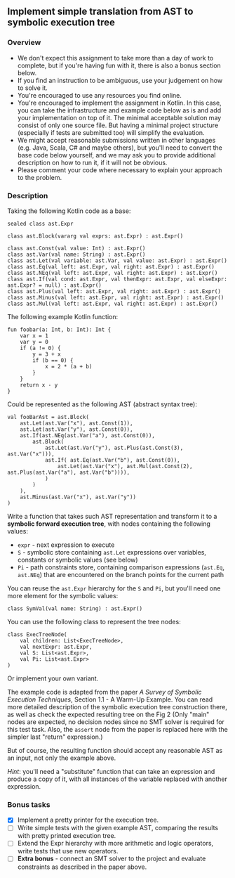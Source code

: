 ## Implement simple translation from AST to symbolic execution tree

### Overview

- We don't expect this assignment to take more than a day of work to complete, but if you're having fun with it, there is also a bonus section below. 
- If you find an instruction to be ambiguous, use your judgement on how to solve it. 
- You're encouraged to use any resources you find online.
- You're encouraged to implement the assignment in Kotlin. In this case, you can take the infrastructure and example code below as is and add your implementation on top of it. The minimal acceptable solution may consist of only one source file. But having a minimal project structure (especially if tests are submitted too) will simplify the evaluation.
- We might accept reasonable submissions written in other languages (e.g. Java, Scala, C# and maybe others), but you'll need to convert the base code below yourself, and we may ask you to provide additional description on how to run it, if it will not be obvious.
- Please comment your code where necessary to explain your approach to the problem.

### Description

Taking the following Kotlin code as a base:

```
sealed class ast.Expr

class ast.Block(vararg val exprs: ast.Expr) : ast.Expr()

class ast.Const(val value: Int) : ast.Expr()
class ast.Var(val name: String) : ast.Expr()
class ast.Let(val variable: ast.Var, val value: ast.Expr) : ast.Expr()
class ast.Eq(val left: ast.Expr, val right: ast.Expr) : ast.Expr()
class ast.NEq(val left: ast.Expr, val right: ast.Expr) : ast.Expr()
class ast.If(val cond: ast.Expr, val thenExpr: ast.Expr, val elseExpr: ast.Expr? = null) : ast.Expr()
class ast.Plus(val left: ast.Expr, val right: ast.Expr) : ast.Expr()
class ast.Minus(val left: ast.Expr, val right: ast.Expr) : ast.Expr()
class ast.Mul(val left: ast.Expr, val right: ast.Expr) : ast.Expr()
```

The following example Kotlin function:

```
fun foobar(a: Int, b: Int): Int {
    var x = 1
    var y = 0
    if (a != 0) {
        y = 3 + x
        if (b == 0) {
            x = 2 * (a + b)
        }
    }
    return x - y
}
```

Could be represented as the following AST (abstract syntax tree):

```
val fooBarAst = ast.Block(
    ast.Let(ast.Var("x"), ast.Const(1)),
    ast.Let(ast.Var("y"), ast.Const(0)),
    ast.If(ast.NEq(ast.Var("a"), ast.Const(0)),
        ast.Block(
            ast.Let(ast.Var("y"), ast.Plus(ast.Const(3), ast.Var("x"))),
            ast.If( ast.Eq(ast.Var("b"), ast.Const(0)),
                ast.Let(ast.Var("x"), ast.Mul(ast.Const(2), ast.Plus(ast.Var("a"), ast.Var("b")))),
            )
        )
    ),
    ast.Minus(ast.Var("x"), ast.Var("y"))
)
```

Write a function that takes such AST representation and transform it to a **symbolic forward execution tree**, with nodes containing the following values:

- `expr` - next expression to execute
- `S` - symbolic store containing `ast.Let` expressions over variables, constants or symbolic values (see below)
- `Pi` - path constraints store, containing comparison expressions (`ast.Eq`, `ast.NEq`) that are encountered on the branch points for the current path

You can reuse the `ast.Expr` hierarchy for the `S` and `Pi`, but you'll need one more element for the symbolic values:

```
class SymVal(val name: String) : ast.Expr()
```

You can use the following class to represent the tree nodes:

```
class ExecTreeNode(
    val children: List<ExecTreeNode>,
    val nextExpr: ast.Expr,
    val S: List<ast.Expr>,
    val Pi: List<ast.Expr>
)
```

Or implement your own variant.

The example code is adapted from the paper *A Survey of Symbolic Execution Techniques*, Section 1.1 - A Warm-Up Example. 
You can read more detailed description of the symbolic execution tree construction there, as well 
as check the expected resulting tree on the Fig 2 (Only "main" nodes are expected, no decision nodes since no SMT solver
is required for this test task. Also, the `assert` node from the paper is replaced here with the simpler last "return" expression.)

But of course, the resulting function should accept any reasonable AST as an input, not only the example above.

*Hint*: you'll need a "substitute" function that can take an expression and produce a copy of it, 
with all instances of the variable replaced with another expression.

### Bonus tasks
- [x] Implement a pretty printer for the execution tree.
- [ ] Write simple tests with the given example AST, comparing the results with pretty printed execution tree.
- [ ] Extend the Expr hierarchy with more arithmetic and logic operators, write tests that use new operators.
- [ ] **Extra bonus** - connect an SMT solver to the project and evaluate constraints as described in the paper above.